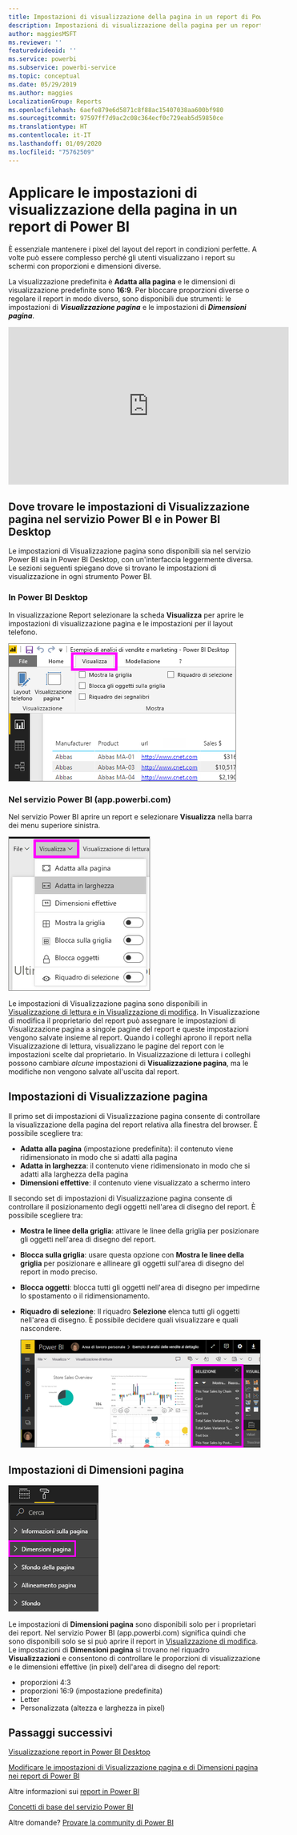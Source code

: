 ```yaml
---
title: Impostazioni di visualizzazione della pagina in un report di Power BI
description: Impostazioni di visualizzazione della pagina per un report
author: maggiesMSFT
ms.reviewer: ''
featuredvideoid: ''
ms.service: powerbi
ms.subservice: powerbi-service
ms.topic: conceptual
ms.date: 05/29/2019
ms.author: maggies
LocalizationGroup: Reports
ms.openlocfilehash: 6aefe879e6d5871c8f88ac15407038aa600bf980
ms.sourcegitcommit: 97597ff7d9ac2c08c364ecf0c729eab5d59850ce
ms.translationtype: HT
ms.contentlocale: it-IT
ms.lasthandoff: 01/09/2020
ms.locfileid: "75762509"
---
```

# <a name="apply-page-display-settings-in-a-power-bi-report"></a>Applicare le impostazioni di visualizzazione della pagina in un report di Power BI
È essenziale mantenere i pixel del layout del report in condizioni perfette. A volte può essere complesso perché gli utenti visualizzano i report su schermi con proporzioni e dimensioni diverse. 

La visualizzazione predefinita è **Adatta alla pagina** e le dimensioni di visualizzazione predefinite sono **16:9**. Per bloccare proporzioni diverse o regolare il report in modo diverso, sono disponibili due strumenti: le impostazioni di ***Visualizzazione pagina*** e le impostazioni di ***Dimensioni pagina***.


<iframe width="560" height="315" src="https://www.youtube.com/embed/5tg-OXzxe2g" frameborder="0" allowfullscreen></iframe>


## <a name="where-to-find-page-view-settings-in-the-power-bi-service-and-power-bi-desktop"></a>Dove trovare le impostazioni di Visualizzazione pagina nel servizio Power BI e in Power BI Desktop
Le impostazioni di Visualizzazione pagina sono disponibili sia nel servizio Power BI sia in Power BI Desktop, con un'interfaccia leggermente diversa. Le sezioni seguenti spiegano dove si trovano le impostazioni di visualizzazione in ogni strumento Power BI.

### <a name="in-power-bi-desktop"></a>In Power BI Desktop
In visualizzazione Report selezionare la scheda **Visualizza** per aprire le impostazioni di visualizzazione pagina e le impostazioni per il layout telefono.

  ![Impostazioni di Visualizzazione pagina in Power BI Desktop](media/power-bi-report-display-settings/power-bi-desktop-view-settings.png)

### <a name="in-the-power-bi-service-apppowerbicom"></a>Nel servizio Power BI (app.powerbi.com)
Nel servizio Power BI aprire un report e selezionare **Visualizza** nella barra dei menu superiore sinistra.

![Impostazioni di Visualizzazione pagina nel servizio Power BI](media/power-bi-report-display-settings/power-bi-change-page-view.png)

Le impostazioni di Visualizzazione pagina sono disponibili in [Visualizzazione di lettura e in Visualizzazione di modifica](consumer/end-user-reading-view.md). In Visualizzazione di modifica il proprietario del report può assegnare le impostazioni di Visualizzazione pagina a singole pagine del report e queste impostazioni vengono salvate insieme al report. Quando i colleghi aprono il report nella Visualizzazione di lettura, visualizzano le pagine del report con le impostazioni scelte dal proprietario. In Visualizzazione di lettura i colleghi possono cambiare *alcune* impostazioni di **Visualizzazione pagina**, ma le modifiche non vengono salvate all'uscita dal report.

## <a name="page-view-settings"></a>Impostazioni di Visualizzazione pagina
Il primo set di impostazioni di Visualizzazione pagina consente di controllare la visualizzazione della pagina del report relativa alla finestra del browser. È possibile scegliere tra:

* **Adatta alla pagina** (impostazione predefinita): il contenuto viene ridimensionato in modo che si adatti alla pagina
* **Adatta in larghezza**: il contenuto viene ridimensionato in modo che si adatti alla larghezza della pagina
* **Dimensioni effettive**: il contenuto viene visualizzato a schermo intero

Il secondo set di impostazioni di Visualizzazione pagina consente di controllare il posizionamento degli oggetti nell'area di disegno del report. È possibile scegliere tra:

* **Mostra le linee della griglia**: attivare le linee della griglia per posizionare gli oggetti nell'area di disegno del report.
* **Blocca sulla griglia**: usare questa opzione con **Mostra le linee della griglia** per posizionare e allineare gli oggetti sull'area di disegno del report in modo preciso. 
* **Blocca oggetti**: blocca tutti gli oggetti nell'area di disegno per impedirne lo spostamento o il ridimensionamento.
* **Riquadro di selezione**: Il riquadro **Selezione** elenca tutti gli oggetti nell'area di disegno. È possibile decidere quali visualizzare e quali nascondere.

    ![riquadro di selezione](media/power-bi-report-display-settings/power-bi-selection-pane.png)



## <a name="page-size-settings"></a>Impostazioni di Dimensioni pagina
![Modifica delle impostazioni di Dimensioni pagina](media/power-bi-report-display-settings/power-bi-page-size.png)

Le impostazioni di **Dimensioni pagina** sono disponibili solo per i proprietari dei report. Nel servizio Power BI (app.powerbi.com) significa quindi che sono disponibili solo se si può aprire il report in [Visualizzazione di modifica](consumer/end-user-reading-view.md). Le impostazioni di **Dimensioni pagina** si trovano nel riquadro **Visualizzazioni** e consentono di controllare le proporzioni di visualizzazione e le dimensioni effettive (in pixel) dell'area di disegno del report:   

* proporzioni 4:3
* proporzioni 16:9 (impostazione predefinita)
* Letter
* Personalizzata (altezza e larghezza in pixel)

## <a name="next-steps"></a>Passaggi successivi
[Visualizzazione report in Power BI Desktop](desktop-report-view.md)

[Modificare le impostazioni di Visualizzazione pagina e di Dimensioni pagina nei report di Power BI](consumer/end-user-report-view.md)

Altre informazioni sui [report in Power BI](consumer/end-user-reports.md)

[Concetti di base del servizio Power BI](service-basic-concepts.md)

Altre domande? [Provare la community di Power BI](https://community.powerbi.com/)

